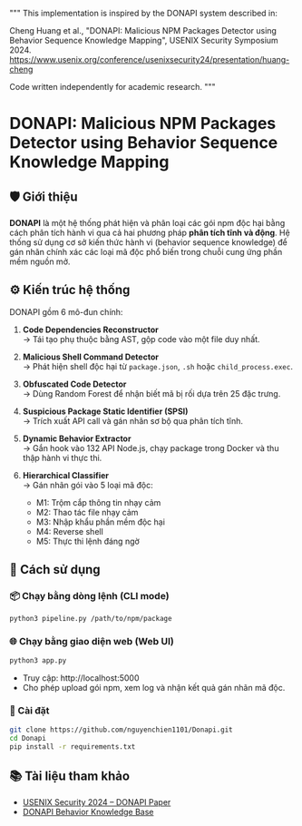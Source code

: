 """
This implementation is inspired by the DONAPI system described in:

Cheng Huang et al., "DONAPI: Malicious NPM Packages Detector using Behavior Sequence Knowledge Mapping",
USENIX Security Symposium 2024. https://www.usenix.org/conference/usenixsecurity24/presentation/huang-cheng

Code written independently for academic research.
"""
# DONAPI: Malicious NPM Packages Detector using Behavior Sequence Knowledge Mapping

## 🛡️ Giới thiệu

**DONAPI** là một hệ thống phát hiện và phân loại các gói npm độc hại bằng cách phân tích hành vi qua cả hai phương pháp **phân tích tĩnh và động**. Hệ thống sử dụng cơ sở kiến thức hành vi (behavior sequence knowledge) để gán nhãn chính xác các loại mã độc phổ biến trong chuỗi cung ứng phần mềm nguồn mở.

## ⚙️ Kiến trúc hệ thống

DONAPI gồm 6 mô-đun chính:

1. **Code Dependencies Reconstructor**  
   → Tái tạo phụ thuộc bằng AST, gộp code vào một file duy nhất.

2. **Malicious Shell Command Detector**  
   → Phát hiện shell độc hại từ `package.json`, `.sh` hoặc `child_process.exec`.

3. **Obfuscated Code Detector**  
   → Dùng Random Forest để nhận biết mã bị rối dựa trên 25 đặc trưng.

4. **Suspicious Package Static Identifier (SPSI)**  
   → Trích xuất API call và gán nhãn sơ bộ qua phân tích tĩnh.

5. **Dynamic Behavior Extractor**  
   → Gắn hook vào 132 API Node.js, chạy package trong Docker và thu thập hành vi thực thi.

6. **Hierarchical Classifier**  
   → Gán nhãn gói vào 5 loại mã độc:  
      - M1: Trộm cắp thông tin nhạy cảm  
      - M2: Thao tác file nhạy cảm  
      - M3: Nhập khẩu phần mềm độc hại  
      - M4: Reverse shell  
      - M5: Thực thi lệnh đáng ngờ

## 🚀 Cách sử dụng

### 📦 Chạy bằng dòng lệnh (CLI mode)

```bash
python3 pipeline.py /path/to/npm/package
```
### 🌐 Chạy bằng giao diện web (Web UI) 
```bash
python3 app.py
```
- Truy cập: http://localhost:5000
- Cho phép upload gói npm, xem log và nhận kết quả gán nhãn mã độc.
### 📂 Cài đặt
```bash
git clone https://github.com/nguyenchien1101/Donapi.git
cd Donapi
pip install -r requirements.txt
```
## 📚 Tài liệu tham khảo
- [USENIX Security 2024 – DONAPI Paper](https://www.usenix.org/conference/usenixsecurity24/presentation/huang-cheng)
- [DONAPI Behavior Knowledge Base](https://das-lab.github.io/Donapi/)


